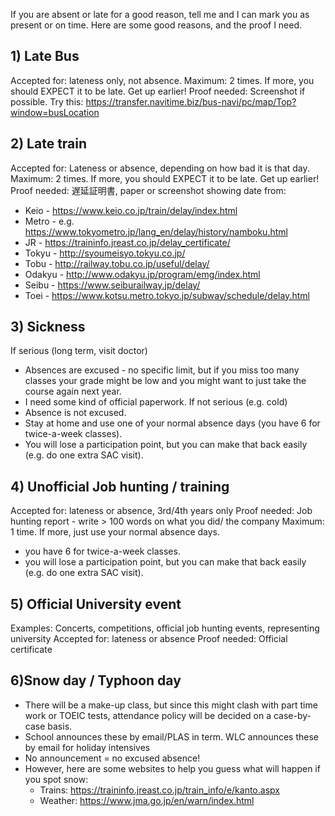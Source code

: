 If you are absent or late for a good reason, tell me and I can mark you as present or on time. 
Here are some good reasons, and the proof I need. 

## 1) Late Bus
Accepted for: lateness only, not absence.
Maximum: 2 times. If more, you should EXPECT it to be late. Get up earlier!
Proof needed: Screenshot if possible. Try this: https://transfer.navitime.biz/bus-navi/pc/map/Top?window=busLocation

## 2) Late train
Accepted for: Lateness or absence, depending on how bad it is that day. 
Maximum: 2 times. If more, you should EXPECT it to be late. Get up earlier!
Proof needed: 遅延証明書, paper or screenshot showing date from:
* Keio - https://www.keio.co.jp/train/delay/index.html
* Metro - e.g. https://www.tokyometro.jp/lang_en/delay/history/namboku.html
* JR - https://traininfo.jreast.co.jp/delay_certificate/
* Tokyu - http://syoumeisyo.tokyu.co.jp/
* Tobu - http://railway.tobu.co.jp/useful/delay/
* Odakyu - http://www.odakyu.jp/program/emg/index.html
* Seibu - https://www.seiburailway.jp/delay/
* Toei - https://www.kotsu.metro.tokyo.jp/subway/schedule/delay.html    


## 3) Sickness
If serious (long term, visit doctor)
* Absences are excused - no specific limit, but if you miss too many classes your grade might be low and you might want to just take the course again next year. 
* I need some kind of official paperwork.
If not serious (e.g. cold)
* Absence is not excused. 
* Stay at home and use one of your normal absence days (you have 6 for twice-a-week classes).
* You will lose a participation point, but you can make that back easily (e.g. do one extra SAC visit). 

## 4) Unofficial Job hunting / training
Accepted for: lateness or absence, 3rd/4th years only
Proof needed: Job hunting report - write > 100 words on what you did/ the company
Maximum: 1 time. If more, just use your normal absence days. 
* you have 6 for twice-a-week classes.
* you will lose a participation point, but you can make that back easily (e.g. do one extra SAC visit). 

## 5) Official University event
Examples: Concerts, competitions, official job hunting events, representing university
Accepted for: lateness or absence 
Proof needed: Official certificate

## 6)Snow day / Typhoon day
* There will be a make-up class, but since this might clash with part time work or TOEIC tests, attendance policy will be decided on a case-by-case basis.  
* School announces these by email/PLAS in term. WLC announces these by email for holiday intensives
* No announcement = no excused absence!
* However, here are some websites to help you guess what will happen if you spot snow:
    * Trains: https://traininfo.jreast.co.jp/train_info/e/kanto.aspx
    * Weather: https://www.jma.go.jp/en/warn/index.html